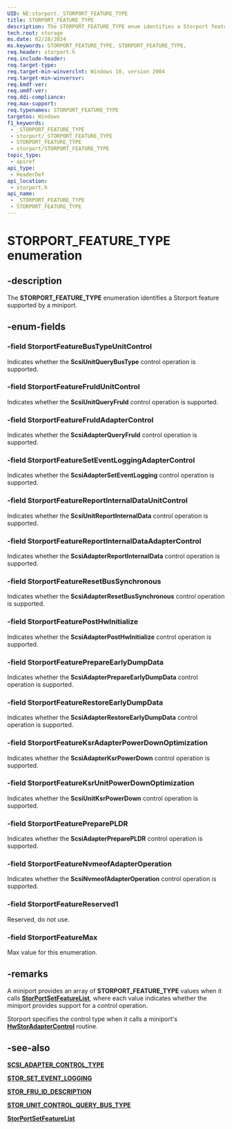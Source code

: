 ```yaml
---
UID: NE:storport._STORPORT_FEATURE_TYPE
title: STORPORT_FEATURE_TYPE
description: The STORPORT_FEATURE_TYPE enum identifies a Storport feature supported by a miniport.
tech.root: storage
ms.date: 02/28/2024
ms.keywords: STORPORT_FEATURE_TYPE, STORPORT_FEATURE_TYPE,
req.header: storport.h
req.include-header: 
req.target-type: 
req.target-min-winverclnt: Windows 10, version 2004
req.target-min-winversvr: 
req.kmdf-ver: 
req.umdf-ver: 
req.ddi-compliance: 
req.max-support: 
req.typenames: STORPORT_FEATURE_TYPE
targetos: Windows
f1_keywords:
 - _STORPORT_FEATURE_TYPE
 - storport/_STORPORT_FEATURE_TYPE
 - STORPORT_FEATURE_TYPE
 - storport/STORPORT_FEATURE_TYPE
topic_type:
 - apiref
api_type:
 - HeaderDef
api_location:
 - storport.h
api_name:
 - _STORPORT_FEATURE_TYPE
 - STORPORT_FEATURE_TYPE
---
```


# STORPORT_FEATURE_TYPE enumeration

## -description

The **STORPORT_FEATURE_TYPE** enumeration identifies a Storport feature supported by a miniport.

## -enum-fields

### -field StorportFeatureBusTypeUnitControl

Indicates whether the **ScsiUnitQueryBusType** control operation is supported.

### -field StorportFeatureFruIdUnitControl

Indicates whether the **ScsiUnitQueryFruId** control operation is supported.

### -field StorportFeatureFruIdAdapterControl

Indicates whether the **ScsiAdapterQueryFruId** control operation is supported.

### -field StorportFeatureSetEventLoggingAdapterControl

Indicates whether the **ScsiAdapterSetEventLogging** control operation is supported.

### -field StorportFeatureReportInternalDataUnitControl

Indicates whether the **ScsiUnitReportInternalData** control operation is supported.

### -field StorportFeatureReportInternalDataAdapterControl

Indicates whether the **ScsiAdapterReportInternalData** control operation is supported.

### -field StorportFeatureResetBusSynchronous

Indicates whether the **ScsiAdapterResetBusSynchronous** control operation is supported.

### -field StorportFeaturePostHwInitialize

Indicates whether the **ScsiAdapterPostHwInitialize** control operation is supported.

### -field StorportFeaturePrepareEarlyDumpData

Indicates whether the **ScsiAdapterPrepareEarlyDumpData** control operation is supported.

### -field StorportFeatureRestoreEarlyDumpData

Indicates whether the **ScsiAdapterRestoreEarlyDumpData** control operation is supported.

### -field StorportFeatureKsrAdapterPowerDownOptimization

Indicates whether the **ScsiAdapterKsrPowerDown** control operation is supported.

### -field StorportFeatureKsrUnitPowerDownOptimization

Indicates whether the **ScsiUnitKsrPowerDown** control operation is supported.

### -field StorportFeaturePreparePLDR

Indicates whether the **ScsiAdapterPreparePLDR** control operation is supported.

### -field StorportFeatureNvmeofAdapterOperation

Indicates whether the **ScsiNvmeofAdapterOperation** control operation is supported.

### -field StorportFeatureReserved1

Reserved, do not use.

### -field StorportFeatureMax

Max value for this enumeration.

## -remarks

A miniport provides an array of **STORPORT_FEATURE_TYPE** values when it calls [**StorPortSetFeatureList**](nf-storport-storportsetfeaturelist.md), where each value indicates whether the miniport provides support for a control operation.

Storport specifies the control type when it calls a miniport's [**HwStorAdapterControl**](nc-storport-hw_adapter_control.md) routine.

## -see-also

[**SCSI_ADAPTER_CONTROL_TYPE**](ne-storport-scsi_adapter_control_type.md)

[**STOR_SET_EVENT_LOGGING**](ns-storport-stor_set_event_logging.md)

[**STOR_FRU_ID_DESCRIPTION**](ns-storport-stor_fru_id_description.md)

[**STOR_UNIT_CONTROL_QUERY_BUS_TYPE**](ns-storport-stor_unit_control_query_bus_type.md)

[**StorPortSetFeatureList**](nf-storport-storportsetfeaturelist.md)
